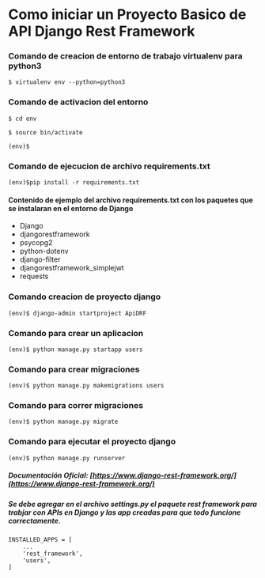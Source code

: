 # Como iniciar un Proyecto Basico de API Django Rest Framework

### **Comando de creacion de entorno de trabajo virtualenv para python3**
`$ virtualenv env --python=python3`

### **Comando de activacion del entorno**
`$ cd env`

`$ source bin/activate`

`(env)$`

### **Comando de ejecucion de archivo requirements.txt**
`(env)$pip install -r requirements.txt`

#### **Contenido de ejemplo del archivo requirements.txt con los paquetes que se instalaran en el entorno de Django**

* Django
* djangorestframework
* psycopg2
* python-dotenv
* django-filter
* djangorestframework_simplejwt
* requests

### **Comando creacion de proyecto django**
`(env)$ django-admin startproject ApiDRF`

### **Comando para crear un aplicacion**
`(env)$ python manage.py startapp users`

### **Comando para crear migraciones**
`(env)$ python manage.py makemigrations users`

### **Comando para correr migraciones**
`(env)$ python manage.py migrate`

### **Comando para ejecutar el proyecto django** 
`(env)$ python manage.py runserver`

##### Documentación Oficial: [https://www.django-rest-framework.org/](https://www.django-rest-framework.org/)

##### Se debe agregar en el archivo *settings.py* el paquete rest framework para trabjar con APIs en Django y las app creadas para que todo funcione correctamente.

```
INSTALLED_APPS = [
    ...
    'rest_framework',
    'users',
]
